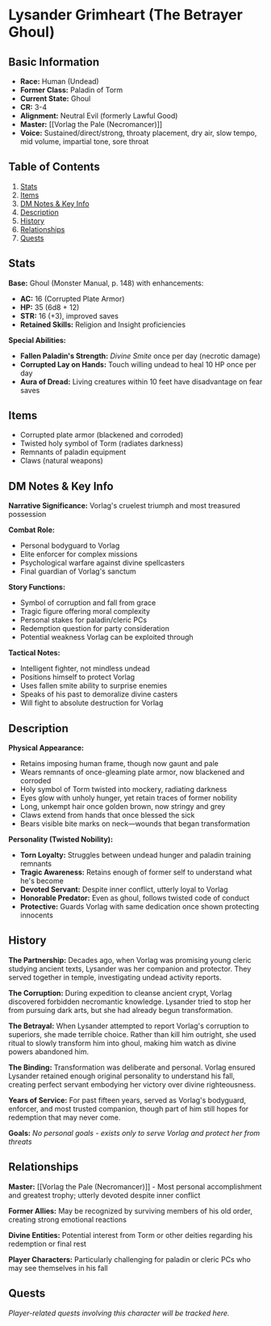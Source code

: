# Lysander Grimheart (The Betrayer Ghoul)

## Basic Information
- **Race:** Human (Undead)
- **Former Class:** Paladin of Torm
- **Current State:** Ghoul
- **CR:** 3-4
- **Alignment:** Neutral Evil (formerly Lawful Good)
- **Master:** [[Vorlag the Pale (Necromancer)]]
- **Voice:** Sustained/direct/strong, throaty placement, dry air, slow tempo, mid volume, impartial tone, sore throat

## Table of Contents
1. [Stats](#stats)
2. [Items](#items)
3. [DM Notes & Key Info](#dm-notes--key-info)
4. [Description](#description)
5. [History](#history)
6. [Relationships](#relationships)
7. [Quests](#quests)

## Stats
**Base:** Ghoul (Monster Manual, p. 148) with enhancements:
- **AC:** 16 (Corrupted Plate Armor)
- **HP:** 35 (6d8 + 12)
- **STR:** 16 (+3), improved saves
- **Retained Skills:** Religion and Insight proficiencies

**Special Abilities:**
- **Fallen Paladin's Strength:** *Divine Smite* once per day (necrotic damage)
- **Corrupted Lay on Hands:** Touch willing undead to heal 10 HP once per day
- **Aura of Dread:** Living creatures within 10 feet have disadvantage on fear saves

## Items
- Corrupted plate armor (blackened and corroded)
- Twisted holy symbol of Torm (radiates darkness)
- Remnants of paladin equipment
- Claws (natural weapons)

## DM Notes & Key Info
**Narrative Significance:** Vorlag's cruelest triumph and most treasured possession

**Combat Role:**
- Personal bodyguard to Vorlag
- Elite enforcer for complex missions
- Psychological warfare against divine spellcasters
- Final guardian of Vorlag's sanctum

**Story Functions:**
- Symbol of corruption and fall from grace
- Tragic figure offering moral complexity
- Personal stakes for paladin/cleric PCs
- Redemption question for party consideration
- Potential weakness Vorlag can be exploited through

**Tactical Notes:**
- Intelligent fighter, not mindless undead
- Positions himself to protect Vorlag
- Uses fallen smite ability to surprise enemies
- Speaks of his past to demoralize divine casters
- Will fight to absolute destruction for Vorlag

## Description
**Physical Appearance:**
- Retains imposing human frame, though now gaunt and pale
- Wears remnants of once-gleaming plate armor, now blackened and corroded
- Holy symbol of Torm twisted into mockery, radiating darkness
- Eyes glow with unholy hunger, yet retain traces of former nobility
- Long, unkempt hair once golden brown, now stringy and grey
- Claws extend from hands that once blessed the sick
- Bears visible bite marks on neck—wounds that began transformation

**Personality (Twisted Nobility):**
- **Torn Loyalty:** Struggles between undead hunger and paladin training remnants
- **Tragic Awareness:** Retains enough of former self to understand what he's become
- **Devoted Servant:** Despite inner conflict, utterly loyal to Vorlag
- **Honorable Predator:** Even as ghoul, follows twisted code of conduct
- **Protective:** Guards Vorlag with same dedication once shown protecting innocents

## History
**The Partnership:** Decades ago, when Vorlag was promising young cleric studying ancient texts, Lysander was her companion and protector. They served together in temple, investigating undead activity reports.

**The Corruption:** During expedition to cleanse ancient crypt, Vorlag discovered forbidden necromantic knowledge. Lysander tried to stop her from pursuing dark arts, but she had already begun transformation.

**The Betrayal:** When Lysander attempted to report Vorlag's corruption to superiors, she made terrible choice. Rather than kill him outright, she used ritual to slowly transform him into ghoul, making him watch as divine powers abandoned him.

**The Binding:** Transformation was deliberate and personal. Vorlag ensured Lysander retained enough original personality to understand his fall, creating perfect servant embodying her victory over divine righteousness.

**Years of Service:** For past fifteen years, served as Vorlag's bodyguard, enforcer, and most trusted companion, though part of him still hopes for redemption that may never come.

**Goals:** *No personal goals - exists only to serve Vorlag and protect her from threats*

## Relationships
**Master:** [[Vorlag the Pale (Necromancer)]] - Most personal accomplishment and greatest trophy; utterly devoted despite inner conflict

**Former Allies:** May be recognized by surviving members of his old order, creating strong emotional reactions

**Divine Entities:** Potential interest from Torm or other deities regarding his redemption or final rest

**Player Characters:** Particularly challenging for paladin or cleric PCs who may see themselves in his fall

## Quests
*Player-related quests involving this character will be tracked here.*